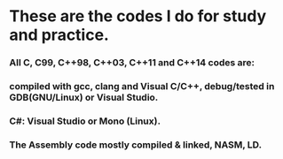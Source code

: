 # These are the codes I do for study and practice.

### All C, C99, C++98, C++03, C++11 and C++14 codes are:
### compiled with gcc, clang and Visual C/C++, debug/tested  in GDB(GNU/Linux) or Visual Studio.
### C#: Visual Studio or Mono (Linux). 
 
### The Assembly code mostly compiled & linked, NASM, LD.

